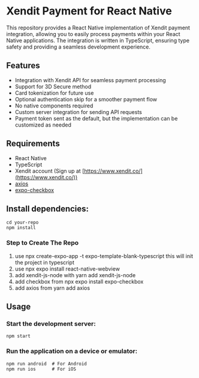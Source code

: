 # Xendit Payment for React Native

This repository provides a React Native implementation of Xendit payment integration, allowing you to easily process payments within your React Native applications. The integration is written in TypeScript, ensuring type safety and providing a seamless development experience.

## Features

- Integration with Xendit API for seamless payment processing
- Support for 3D Secure method
- Card tokenization for future use
- Optional authentication skip for a smoother payment flow
- No native components required
- Custom server integration for sending API requests
- Payment token sent as the default, but the implementation can be customized as needed

## Requirements

- React Native
- TypeScript
- Xendit account (Sign up at [https://www.xendit.co/](https://www.xendit.co/))
- [axios](https://github.com/axios/axios)
- [expo-checkbox](https://docs.expo.io/versions/latest/sdk/checkbox/)

## Install dependencies:

```
cd your-repo
npm install
```

### Step to Create The Repo

1. use npx create-expo-app -t expo-template-blank-typescript this will init the project in typescript
2. use npx expo install react-native-webview
3. add xendit-js-node with yarn add xendit-js-node
4. add checkbox from npx expo install expo-checkbox
5. add axios from yarn add axios

## Usage

### Start the development server:

```
npm start

```

### Run the application on a device or emulator:

```
npm run android  # For Android
npm run ios      # For iOS
```
